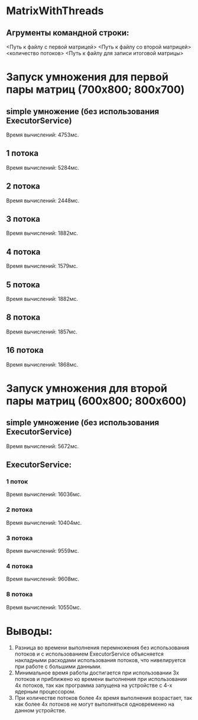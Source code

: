 # MatrixWithThreads
## Агрументы командной строки:
<Путь к файлу с первой матрицей> <Путь к файлу со второй матрицей> <количество потоков> <Путь к файлу для записи итоговой матрицы>
# Запуск умножения для первой пары матриц (700x800; 800x700)
## simple умножение (без использования ExecutorService) 
Время вычислений: 4753мс.
## 1 потока 
Время вычислений: 5284мс.
## 2 потока 
Время вычислений: 2448мс.
## 3 потока 
Время вычислений: 1882мс.
## 4 потока 
Время вычислений: 1579мс.
## 5 потока 
Время вычислений: 1882мс.
## 8 потока 
Время вычислений: 1857мс.
## 16 потока 
Время вычислений: 1868мс.
# Запуск умножения для второй пары матриц (600x800; 800x600)
## simple умножение (без использования ExecutorService) 
Время вычислений: 5672мс.
## ExecutorService:
### 1 поток 
Время вычислений: 16036мс.
### 2 потока 
Время вычислений: 10404мс.
### 3 потока 
Время вычислений: 9559мс.
### 4 потока 
Время вычислений: 9608мс.
### 8 потока 
Время вычислений: 10550мс.
# Выводы:
1. Разница во времени выполнения перемножения без использования потоков и с использованием ExecutorService объясняется накладными расходами использования потоков, что нивелируется при работе с большими данными.
2. Минимальное время работы достигается при использовании 3х потоков и приближено ко времени выполнения при использовании 4х потоков, так как программа запущена на устройстве с 4-х ядерным процессором.
3. При количестве потоков более 4х время выполнения возрастает, так как более 4х потоков не могут выполняться одновременно на данном устройстве.  
